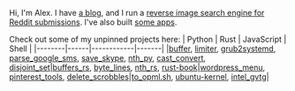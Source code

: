 Hi, I'm Alex. I have [a blog](https://alexdelorenzo.dev/), and I run a [reverse image search engine for Reddit submissions](https://dupebot.firstbyte.dev/). I've also built [some apps](https://producthunt.com/@alexdelorenzo/made).

Check out some of my unpinned projects here:
| Python | Rust | JavaScript | Shell |
|--------|------|------------|-------|
|[buffer](https://github.com/alexdelorenzo/buffer), [limiter](https://github.com/alexdelorenzo/limiter), [grub2systemd](https://github.com/alexdelorenzo/grub2systemd), [parse_google_sms](https://github.com/alexdelorenzo/parse_google_sms), [save_skype](https://github.com/alexdelorenzo/save_skype), [nth_py](https://github.com/alexdelorenzo/nth_py), [cast_convert](https://github.com/alexdelorenzo/cast_convert), [disjoint_set](https://github.com/alexdelorenzo/disjoint_set)|[buffers_rs](https://github.com/alexdelorenzo/buffers-rs), [byte_lines](https://github.com/alexdelorenzo/byte_lines), [nth_rs](https://github.com/alexdelorenzo/nth_rs), [rust-book](https://github.com/alexdelorenzo/rust-book)|[wordpress_menu](https://github.com/alexdelorenzo/wordpress_menu), [pinterest_tools](https://github.com/alexdelorenzo/pinterest_tools), [delete_scrobbles](https://github.com/alexdelorenzo/delete_scrobbles)|[to_opml.sh](https://gist.github.com/alexdelorenzo/47267d8ba7cd50735517fe2c9da84414), [ubuntu-kernel](https://github.com/alexdelorenzo/ubuntu-kernel), [intel_gvtg](https://github.com/alexdelorenzo/intel-gvtg)|


<!--| Python | Rust | JavaScript | Shell |
|--------|------|------------|-------|
|[buffer](https://gitlab.com/thismachinechills/buffer)|[buffer_rs](https://gitlab.com/thismachinechills/buffers-rs)|[wordpress_menu](https://github.com/alexdelorenzo/wordpress_menu)|[to_opml.sh](https://github.com/airsonic/airsonic/issues/1422#issuecomment-561431535)|
|[limiter](https://gitlab.com/thismachinechills/limiter)|[nth_rs](https://github.com/alexdelorenzo/nth_rs)|[pinterest_tools](https://github.com/alexdelorenzo/pinterest_tools)|[ubuntu-kernel](https://github.com/alexdelorenzo/ubuntu-kernel)|
|[grub2systemd](https://github.com/alexdelorenzo/grub2systemd)|[rust-book](https://github.com/alexdelorenzo/rust-book)|            |[intel_gvtg](https://github.com/alexdelorenzo/intel-gvtg)|
|[parse_google_sms](https://github.com/alexdelorenzo/parse_google_sms)| | | | -->

<!--
## Python
 - [limiter](https://gitlab.com/thismachinechills/limiter)
 - [buffer](https://gitlab.com/thismachinechills/buffer)
 - [grub2systemd](https://github.com/alexdelorenzo/grub2systemd)
 - [parse_google_sms](https://github.com/alexdelorenzo/parse_google_sms)

## Rust
 - [buffer_rs](https://gitlab.com/thismachinechills/buffer_rs)
 - [nth_rs](https://github.com/alexdelorenzo/nth_rs)
 - [rust-book](https://github.com/alexdelorenzo/rust-book)

## Shell
 - [to_opml.sh](https://github.com/airsonic/airsonic/issues/1422#issuecomment-561431535)
 - [ubuntu-kernel](https://github.com/alexdelorenzo/ubuntu-kernel)
 - [transmission_user](https://github.com/alexdelorenzo/transmission_user)
 - [intel_gvtg](https://github.com/alexdelorenzo/intel-gvtg)

## JavaScript
 - [wordpress_menu](https://github.com/alexdelorenzo/wordpress_menu)
 - [pinterest_tools](https://github.com/alexdelorenzo/pinterest_tools)


**alexdelorenzo/alexdelorenzo** is a ✨ _special_ ✨ repository because its `README.md` (this file) appears on your GitHub profile.

Here are some ideas to get you started:

- 🔭 I’m currently working on ...
- 🌱 I’m currently learning ...
- 👯 I’m looking to collaborate on ...
- 🤔 I’m looking for help with ...
- 💬 Ask me about ...
- 📫 How to reach me: ...
- 😄 Pronouns: ...
- ⚡ Fun fact: ...
-->

